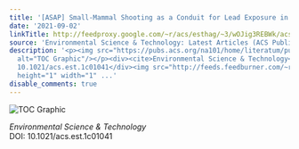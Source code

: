 ```yaml
---
title: '[ASAP] Small-Mammal Shooting as a Conduit for Lead Exposure in Avian Scavengers'
date: '2021-09-02'
linkTitle: http://feedproxy.google.com/~r/acs/esthag/~3/wOJig3REBWk/acs.est.1c01041
source: 'Environmental Science & Technology: Latest Articles (ACS Publications)'
description: '<p><img src="https://pubs.acs.org/na101/home/literatum/publisher/achs/journals/content/esthag/0/esthag.ahead-of-print/acs.est.1c01041/20210902/images/medium/es1c01041_0007.gif"
  alt="TOC Graphic"/></p><div><cite>Environmental Science & Technology</cite></div><div>DOI:
  10.1021/acs.est.1c01041</div><img src="http://feeds.feedburner.com/~r/acs/esthag/~4/wOJig3REBWk"
  height="1" width="1" ...'
disable_comments: true
---
```

<p><img src="https://pubs.acs.org/na101/home/literatum/publisher/achs/journals/content/esthag/0/esthag.ahead-of-print/acs.est.1c01041/20210902/images/medium/es1c01041_0007.gif" alt="TOC Graphic"/></p><div><cite>Environmental Science & Technology</cite></div><div>DOI: 10.1021/acs.est.1c01041</div><img src="http://feeds.feedburner.com/~r/acs/esthag/~4/wOJig3REBWk" height="1" width="1" ...